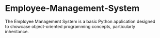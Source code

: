 # Employee-Management-System
The Employee Management System is a basic Python application designed to showcase object-oriented programming concepts, particularly inheritance.
